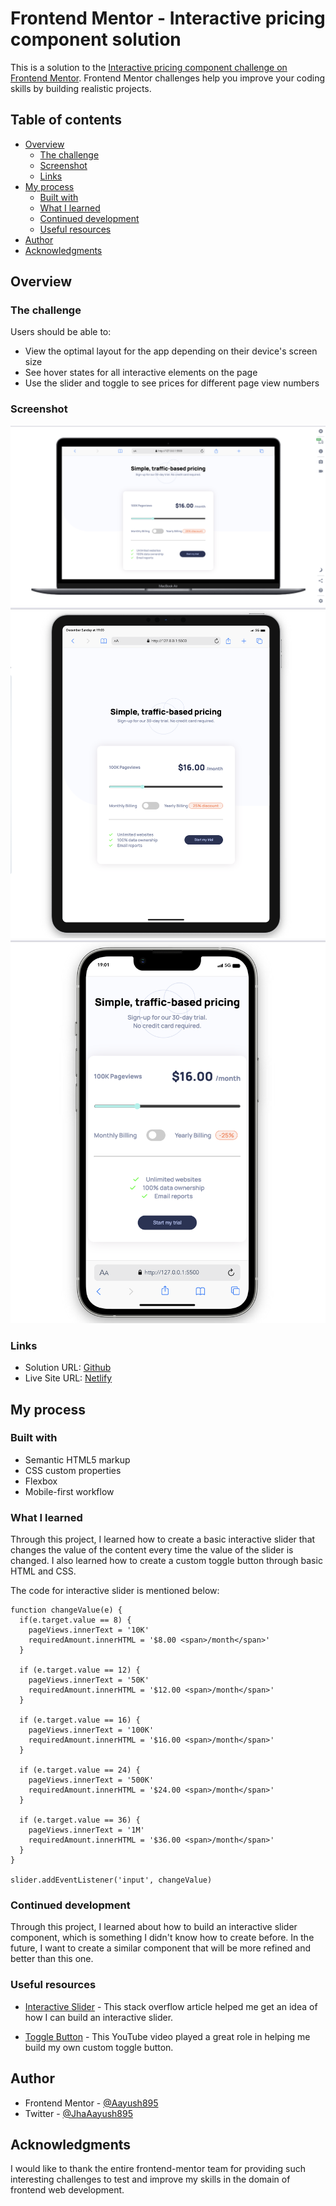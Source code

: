 # Frontend Mentor - Interactive pricing component solution

This is a solution to the [Interactive pricing component challenge on Frontend Mentor](https://www.frontendmentor.io/challenges/interactive-pricing-component-t0m8PIyY8). Frontend Mentor challenges help you improve your coding skills by building realistic projects. 

## Table of contents

- [Overview](#overview)
  - [The challenge](#the-challenge)
  - [Screenshot](#screenshot)
  - [Links](#links)
- [My process](#my-process)
  - [Built with](#built-with)
  - [What I learned](#what-i-learned)
  - [Continued development](#continued-development)
  - [Useful resources](#useful-resources)
- [Author](#author)
- [Acknowledgments](#acknowledgments)

## Overview

### The challenge

Users should be able to:

- View the optimal layout for the app depending on their device's screen size
- See hover states for all interactive elements on the page
- Use the slider and toggle to see prices for different page view numbers

### Screenshot

![Dekstop](/Screenshot/Desktop.png)
![Tablet](/Screenshot/Tablet.png)
![Mobile](/Screenshot/Mobile.png)

### Links

- Solution URL: [Github](https://github.com/Aayush895/Interactive-Pricing-Component)
- Live Site URL: [Netlify]()

## My process

### Built with

- Semantic HTML5 markup
- CSS custom properties
- Flexbox
- Mobile-first workflow

### What I learned

Through this project, I learned how to create a basic interactive slider that changes the value of the content every time the value of the slider is changed. I also learned how to create a custom toggle button through basic HTML and CSS.

The code for interactive slider is mentioned below: 

```JS
function changeValue(e) {
  if(e.target.value == 8) {
    pageViews.innerText = '10K'
    requiredAmount.innerHTML = '$8.00 <span>/month</span>'
  }

  if (e.target.value == 12) {
    pageViews.innerText = '50K'
    requiredAmount.innerHTML = '$12.00 <span>/month</span>'
  }

  if (e.target.value == 16) {
    pageViews.innerText = '100K'
    requiredAmount.innerHTML = '$16.00 <span>/month</span>'
  }

  if (e.target.value == 24) {
    pageViews.innerText = '500K'
    requiredAmount.innerHTML = '$24.00 <span>/month</span>'
  }

  if (e.target.value == 36) {
    pageViews.innerText = '1M'
    requiredAmount.innerHTML = '$36.00 <span>/month</span>'
  }
}

slider.addEventListener('input', changeValue)
```

### Continued development

Through this project, I learned about how to build an interactive slider component, which is something I didn't know how to create before. In the future, I want to create a similar component that will be more refined and better than this one.

### Useful resources

- [Interactive Slider](https://stackoverflow.com/questions/66021399/using-a-range-slider-to-continuously-change-an-input-value-even-when-the-mouse-i) - This stack overflow article helped me get an idea of how I can build an interactive slider.

- [Toggle Button](https://www.youtube.com/watch?v=uCjDIMADK0w) - This YouTube video played a great role in helping me build my own custom toggle button.

## Author

- Frontend Mentor - [@Aayush895](https://www.frontendmentor.io/profile/Aayush895)
- Twitter - [@JhaAayush895](https://www.twitter.com/JhaAayush895)

## Acknowledgments

I would like to thank the entire frontend-mentor team for providing such interesting challenges to test and improve my skills in the domain of frontend web development.